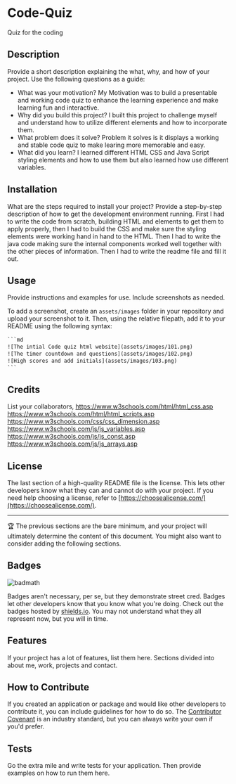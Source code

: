 # Code-Quiz
Quiz for the coding
## Description

Provide a short description explaining the what, why, and how of your project. Use the following questions as a guide:

- What was your motivation? My Motivation was to build a presentable and working code quiz to enhance the learning experience and make learning fun and interactive.
- Why did you build this project? I built this project to challenge myself and understand how to utilize different elements and how to incorporate them. 
- What problem does it solve? Problem it solves is it displays a working and stable code quiz to make learing more memorable and easy.
- What did you learn? I learned different HTML CSS and Java Script styling elements and how to use them but also learned how use different variables.

## Installation

What are the steps required to install your project? Provide a step-by-step description of how to get the development environment running. First I had to write the code from scratch, building HTML and elements to get them to apply properly, then I had to build the CSS and make sure the styling elements were working hand in hand to the HTML. Then I had to write the java code making sure the internal components worked well together with the other pieces of information. Then I had to write the readme file and fill it out.

## Usage

Provide instructions and examples for use. Include screenshots as needed.

To add a screenshot, create an `assets/images` folder in your repository and upload your screenshot to it. Then, using the relative filepath, add it to your README using the following syntax:

    ```md
    ![The intial Code quiz html website](assets/images/101.png)
    ![The timer countdown and questions](assets/images/102.png)
    ![High scores and add initials](assets/images/103.png)
    ```

## Credits

List your collaborators, 
https://www.w3schools.com/html/html_css.asp
https://www.w3schools.com/html/html_scripts.asp
https://www.w3schools.com/css/css_dimension.asp
https://www.w3schools.com/js/js_variables.asp
https://www.w3schools.com/js/js_const.asp
https://www.w3schools.com/js/js_arrays.asp

## License

The last section of a high-quality README file is the license. This lets other developers know what they can and cannot do with your project. If you need help choosing a license, refer to [https://choosealicense.com/](https://choosealicense.com/).

---

🏆 The previous sections are the bare minimum, and your project will ultimately determine the content of this document. You might also want to consider adding the following sections.

## Badges

![badmath](https://img.shields.io/github/languages/top/lernantino/badmath)

Badges aren't necessary, per se, but they demonstrate street cred. Badges let other developers know that you know what you're doing. Check out the badges hosted by [shields.io](https://shields.io/). You may not understand what they all represent now, but you will in time.

## Features

If your project has a lot of features, list them here. Sections divided into about me, work, projects and contact.

## How to Contribute

If you created an application or package and would like other developers to contribute it, you can include guidelines for how to do so. The [Contributor Covenant](https://www.contributor-covenant.org/) is an industry standard, but you can always write your own if you'd prefer.

## Tests

Go the extra mile and write tests for your application. Then provide examples on how to run them here.